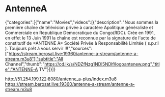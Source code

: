 # AntenneA
{"categories":[{"name":"Movies","videos":[{"description":"Nous sommes la première chaîne de télévision privée à caractère Apolitique généraliste et Commerciale en Republique Democratique du Congo(RDC). Crée en 1991, en effet le 13 Juin 1991 la chaîne est reconnue par la signature de l'acte de constitutif de =ANTENNE A= Société Privée à Responsabilité Limitée ( s.p.r.l ). Toujours prêt à vous servir !!!","sources":["https://stream.berosat.live:19360/antenne-a-stream/antenne-a-stream.m3u8"],"subtitle":"All Channel","thumb":"https://od.lk/s/NDZfNzg1NDI5NDlf/logoantenew.png","title":"ANTENNE-A TV"}]}]}

http://51.254.199.122:8080/antenne_a-plus/index.m3u8
https://stream.berosat.live:19360/antenne-a-stream/antenne-a-stream.m3u8
